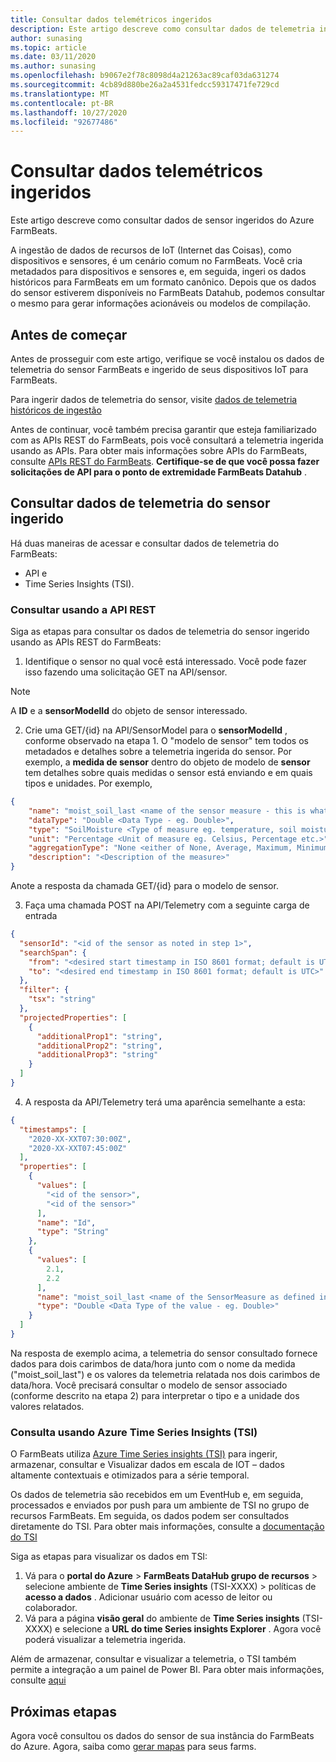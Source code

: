 ```yaml
---
title: Consultar dados telemétricos ingeridos
description: Este artigo descreve como consultar dados de telemetria ingeridos.
author: sunasing
ms.topic: article
ms.date: 03/11/2020
ms.author: sunasing
ms.openlocfilehash: b9067e2f78c8098d4a21263ac89caf03da631274
ms.sourcegitcommit: 4cb89d880be26a2a4531fedcc59317471fe729cd
ms.translationtype: MT
ms.contentlocale: pt-BR
ms.lasthandoff: 10/27/2020
ms.locfileid: "92677486"
---
```

# <a name="query-ingested-telemetry-data"></a>Consultar dados telemétricos ingeridos

Este artigo descreve como consultar dados de sensor ingeridos do Azure FarmBeats.

A ingestão de dados de recursos de IoT (Internet das Coisas), como dispositivos e sensores, é um cenário comum no FarmBeats. Você cria metadados para dispositivos e sensores e, em seguida, ingeri os dados históricos para FarmBeats em um formato canônico. Depois que os dados do sensor estiverem disponíveis no FarmBeats Datahub, podemos consultar o mesmo para gerar informações acionáveis ou modelos de compilação.

## <a name="before-you-begin"></a>Antes de começar

Antes de prosseguir com este artigo, verifique se você instalou os dados de telemetria do sensor FarmBeats e ingerido de seus dispositivos IoT para FarmBeats.

Para ingerir dados de telemetria do sensor, visite [dados de telemetria históricos de ingestão](ingest-historical-telemetry-data-in-azure-farmbeats.md)

Antes de continuar, você também precisa garantir que esteja familiarizado com as APIs REST do FarmBeats, pois você consultará a telemetria ingerida usando as APIs. Para obter mais informações sobre APIs do FarmBeats, consulte [APIs REST do FarmBeats](rest-api-in-azure-farmbeats.md). **Certifique-se de que você possa fazer solicitações de API para o ponto de extremidade FarmBeats Datahub** .

## <a name="query-ingested-sensor-telemetry-data"></a>Consultar dados de telemetria do sensor ingerido

Há duas maneiras de acessar e consultar dados de telemetria do FarmBeats:

- API e
- Time Series Insights (TSI).

### <a name="query-using-rest-api"></a>Consultar usando a API REST

Siga as etapas para consultar os dados de telemetria do sensor ingerido usando as APIs REST do FarmBeats:

1. Identifique o sensor no qual você está interessado. Você pode fazer isso fazendo uma solicitação GET na API/sensor.

> [!NOTE]
> A **ID** e a **sensorModelId** do objeto de sensor interessado.

2. Crie uma GET/{id} na API/SensorModel para o **sensorModelId** , conforme observado na etapa 1. O "modelo de sensor" tem todos os metadados e detalhes sobre a telemetria ingerida do sensor. Por exemplo, a **medida de sensor** dentro do objeto de modelo de **sensor** tem detalhes sobre quais medidas o sensor está enviando e em quais tipos e unidades. Por exemplo,

  ```json
  {
      "name": "moist_soil_last <name of the sensor measure - this is what we will receive as part of the queried telemetry data>",
      "dataType": "Double <Data Type - eg. Double>",
      "type": "SoilMoisture <Type of measure eg. temperature, soil moisture etc.>",
      "unit": "Percentage <Unit of measure eg. Celsius, Percentage etc.>",
      "aggregationType": "None <either of None, Average, Maximum, Minimum, StandardDeviation>",
      "description": "<Description of the measure>"
  }
  ```
Anote a resposta da chamada GET/{id} para o modelo de sensor.

3. Faça uma chamada POST na API/Telemetry com a seguinte carga de entrada

  ```json
  {
    "sensorId": "<id of the sensor as noted in step 1>",
    "searchSpan": {
      "from": "<desired start timestamp in ISO 8601 format; default is UTC>",
      "to": "<desired end timestamp in ISO 8601 format; default is UTC>"
    },
    "filter": {
      "tsx": "string"
    },
    "projectedProperties": [
      {
        "additionalProp1": "string",
        "additionalProp2": "string",
        "additionalProp3": "string"
      }
    ]
  }
  ```
4. A resposta da API/Telemetry terá uma aparência semelhante a esta:

  ```json
  {
    "timestamps": [
      "2020-XX-XXT07:30:00Z",
      "2020-XX-XXT07:45:00Z"
    ],
    "properties": [
      {
        "values": [
          "<id of the sensor>",
          "<id of the sensor>"
        ],
        "name": "Id",
        "type": "String"
      },
      {
        "values": [
          2.1,
          2.2
        ],
        "name": "moist_soil_last <name of the SensorMeasure as defined in the SensorModel object>",
        "type": "Double <Data Type of the value - eg. Double>"
      }
    ]
  }
  ```
Na resposta de exemplo acima, a telemetria do sensor consultado fornece dados para dois carimbos de data/hora junto com o nome da medida ("moist_soil_last") e os valores da telemetria relatada nos dois carimbos de data/hora. Você precisará consultar o modelo de sensor associado (conforme descrito na etapa 2) para interpretar o tipo e a unidade dos valores relatados.

### <a name="query-using-azure-time-series-insights-tsi"></a>Consulta usando Azure Time Series Insights (TSI)

O FarmBeats utiliza [Azure Time Series insights (TSI)](https://azure.microsoft.com/services/time-series-insights/) para ingerir, armazenar, consultar e Visualizar dados em escala de IOT – dados altamente contextuais e otimizados para a série temporal.

Os dados de telemetria são recebidos em um EventHub e, em seguida, processados e enviados por push para um ambiente de TSI no grupo de recursos FarmBeats. Em seguida, os dados podem ser consultados diretamente do TSI. Para obter mais informações, consulte a [documentação do TSI](../../time-series-insights/time-series-insights-explorer.md)

Siga as etapas para visualizar os dados em TSI:

1. Vá para o **portal do Azure**  >  **FarmBeats DataHub grupo de recursos** > selecione ambiente de **Time Series insights** (TSI-XXXX) > políticas de **acesso a dados** . Adicionar usuário com acesso de leitor ou colaborador.
2. Vá para a página **visão geral** do ambiente de **Time Series insights** (TSI-XXXX) e selecione a **URL do time Series insights Explorer** . Agora você poderá visualizar a telemetria ingerida.

Além de armazenar, consultar e visualizar a telemetria, o TSI também permite a integração a um painel de Power BI. Para obter mais informações, consulte [aqui]( https://docs.microsoft.com/azure/time-series-insights/how-to-connect-power-bi)

## <a name="next-steps"></a>Próximas etapas

Agora você consultou os dados do sensor de sua instância do FarmBeats do Azure. Agora, saiba como [gerar mapas](generate-maps-in-azure-farmbeats.md#generate-maps) para seus farms.